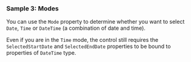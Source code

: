 ### Sample 3: Modes

You can use the `Mode` property to determine whether you want to select `Date`, `Time` or `DateTime` (a combination of date and time).

Even if you are in the `Time` mode, the control still requires the `SelectedStartDate` and `SelectedEndDate` properties to be bound to properties of `DateTime` type.
